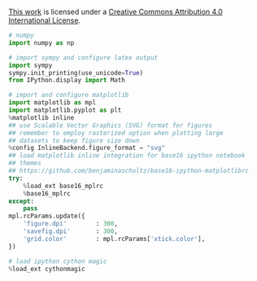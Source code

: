 [This work](http://github.com/andsor/notebooks) is licensed under a [Creative
Commons Attribution 4.0 International
License](http://creativecommons.org/licenses/by/4.0/).

```python
# numpy
import numpy as np

# import sympy and configure latex output
import sympy
sympy.init_printing(use_unicode=True)
from IPython.display import Math

# import and configure matplotlib
import matplotlib as mpl
import matplotlib.pyplot as plt
%matplotlib inline
## use Scalable Vector Graphics (SVG) format for figures
## remember to employ rasterized option when plotting large
## datasets to keep figure size down
%config InlineBackend.figure_format = "svg"
## load matplotlib inline integration for base16 ipython notebook
## themes
## https://github.com/benjaminaschultz/base16-ipython-matplotlibrc
try:
    %load_ext base16_mplrc
    %base16_mplrc
except:
    pass
mpl.rcParams.update({
    'figure.dpi'        : 300,
    'savefig.dpi'       : 300,
    'grid.color'        : mpl.rcParams['xtick.color'],
})

# load ipython cython magic
%load_ext cythonmagic
```

